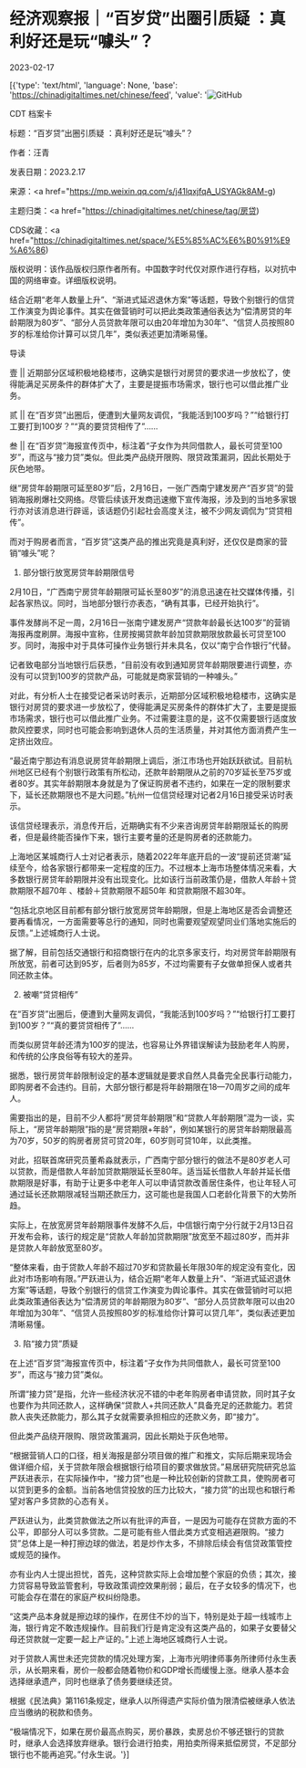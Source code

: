 # 经济观察报｜“百岁贷”出圈引质疑 ：真利好还是玩“噱头”？

2023-02-17

[{'type': 'text/html', 'language': None, 'base': 'https://chinadigitaltimes.net/chinese/feed', 'value': '![GitHub](https://chinadigitaltimes.net/chinese/files/2023/02/image-1676673199388.png)



CDT 档案卡

标题：“百岁贷”出圈引质疑 ：真利好还是玩“噱头”？

作者：汪青

发表日期：2023.2.17

来源：<a href="https://mp.weixin.qq.com/s/j41lqxjfqA_USYAGk8AM-g)

主题归类：<a href="https://chinadigitaltimes.net/chinese/tag/房贷)

CDS收藏：<a href="https://chinadigitaltimes.net/space/%E5%85%AC%E6%B0%91%E9%A6%86)

版权说明：该作品版权归原作者所有。中国数字时代仅对原作进行存档，以对抗中国的网络审查。详细版权说明。







结合近期“老年人数量上升”、“渐进式延迟退休方案”等话题，导致个别银行的信贷工作演变为舆论事件。其实在做营销时可以把此类政策通俗表达为“偿清房贷的年龄期限为80岁”、“部分人员贷款年限可以由20年增加为30年”、“信贷人员按照80岁的标准给你计算可以贷几年”，类似表述更加清晰易懂。



导读

壹  ||  近期部分区域积极地稳楼市，这确实是银行对房贷的要求进一步放松了，使得能满足买房条件的群体扩大了，主要是提振市场需求，银行也可以借此推广业务。

贰  ||  在“百岁贷”出圈后，便遭到大量网友调侃，“我能活到100岁吗？”“给银行打工要打到100岁？”“真的要贷贷相传了”……

叁  ||  在“百岁贷”海报宣传页中，标注着“子女作为共同借款人，最长可贷至100岁”，而这与“接力贷”类似。但此类产品绕开限购、限贷政策漏洞，因此长期处于灰色地带。



继“房贷年龄期限可延至80岁”后，2月16日，一张广西南宁建发房产“百岁贷”的营销海报刷爆社交网络。尽管后续该开发商迅速撤下宣传海报，涉及到的当地多家银行亦对该消息进行辟谣，该话题仍引起社会高度关注，被不少网友调侃为“贷贷相传”。

而对于购房者而言，“百岁贷”这类产品的推出究竟是真利好，还仅仅是商家的营销“噱头”呢？

01. 部分银行放宽房贷年龄期限信号

2月10日，“广西南宁房贷年龄期限可延长至80岁”的消息迅速在社交媒体传播，引起各家热议。同时，当地部分银行亦表态，“确有其事，已经开始执行”。

事件发酵尚不足一周，2月16日一张南宁建发房产“贷款年龄最长达100岁”的营销海报再度刷屏。海报中宣称，住房按揭贷款年龄加贷款期限放款最长可贷至100岁。同时，海报中对于具体可操作业务银行并未具名，仅以“南宁合作银行”代替。

记者致电部分当地银行后获悉，“目前没有收到通知房贷年龄期限要进行调整，亦没有可以贷到100岁的贷款产品，可能就是商家营销的一种噱头。”

对此，有分析人士在接受记者采访时表示，近期部分区域积极地稳楼市，这确实是银行对房贷的要求进一步放松了，使得能满足买房条件的群体扩大了，主要是提振市场需求，银行也可以借此推广业务。不过需要注意的是，这不仅需要银行适度放款风控要求，同时也可能会影响到退休人员的生活质量，并对其他方面消费产生一定挤出效应。

“最近南宁那边有消息说房贷年龄期限上调后，浙江市场也开始跃跃欲试。目前杭州地区已经有个别银行政策有所松动，还款年龄期限从之前的70岁延长至75岁或者80岁。其实年龄期限本身就是为了保证购房者不违约，如果在一定的限制要求下，延长还款期限也不是大问题。”杭州一位信贷经理对记者2月16日接受采访时表示。

该信贷经理表示，消息传开后，近期确实有不少来咨询房贷年龄期限延长的购房者，但是最终能否操作下来，银行主要考量的还是购房者的还款能力。

上海地区某城商行人士对记者表示，随着2022年年底开启的一波“提前还贷潮”延续至今，给各家银行都带来一定程度的压力。不过根本上海市场整体情况来看，大多数银行房贷年龄期限并没有出现变化。比如该行当前政策仍是，借款人年龄＋贷款期限不超70年 、楼龄＋贷款期限不超50年 和贷款期限不超30年。

“包括北京地区目前都有部分银行放宽房贷年龄期限，但是上海地区是否会调整还要再看情况，一方面需要等总行的通知，同时也需要观望观望同业们落地实施后的反馈。”上述城商行人士说。

据了解，目前包括交通银行和招商银行在内的北京多家支行，均对房贷年龄期限有所放宽，前者可达到95岁，后者则为85岁，不过均需要有子女做单担保人或者共同还款主体。

02. 被嘲“贷贷相传”

在“百岁贷”出圈后，便遭到大量网友调侃，“我能活到100岁吗？”“给银行打工要打到100岁？”“真的要贷贷相传了”……

而类似房贷年龄还清为100岁的提法，也容易让外界错误解读为鼓励老年人购房，和传统的公序良俗等有较大的差异。

据悉，银行房贷年龄限制设定的基本逻辑就是要求自然人具备完全民事行动能力，即购房者不会违约。目前，大部分银行都是将年龄期限在18—70周岁之间的成年人。

需要指出的是，目前不少人都将“房贷年龄期限”和“贷款人年龄期限”混为一谈，实际上，“房贷年龄期限”指的是“房贷期限+年龄”，例如某银行的房贷年龄期限最高为70岁，50岁的购房者房贷可贷20年，60岁则可贷10年，以此类推。

对此，招联首席研究员董希淼就表示，广西南宁部分银行的做法不是80岁老人可以贷款，而是借款人年龄加贷款期限延长至80年。适当延长借款人年龄并延长借款期限是好事，有助于让更多中老年人可以申请贷款改善居住条件，也让年轻人可通过延长还款期限减轻当期还款压力，这可能也是我国人口老龄化背景下的大势所趋。

实际上，在放宽房贷年龄期限事件发酵不久后，中信银行南宁分行就于2月13日召开发布会称，该行的规定是“贷款人年龄加贷款期限”放宽至不超过80岁，而并非是贷款人年龄放宽至80岁。

“整体来看，由于贷款人年龄不超过70岁和贷款最长年限30年的规定没有变化，因此对市场影响有限。”严跃进认为，结合近期“老年人数量上升”、“渐进式延迟退休方案”等话题，导致个别银行的信贷工作演变为舆论事件。其实在做营销时可以把此类政策通俗表达为“偿清房贷的年龄期限为80岁”、“部分人员贷款年限可以由20年增加为30年”、“信贷人员按照80岁的标准给你计算可以贷几年”，类似表述更加清晰易懂。

03. 陷“接力贷”质疑

在上述“百岁贷”海报宣传页中，标注着“子女作为共同借款人，最长可贷至100岁”，而这与“接力贷”类似。

所谓“接力贷”是指，允许一些经济状况不错的中老年购房者申请贷款，同时其子女也要作为共同还款人，这样确保“贷款人+共同还款人”具备充足的还款能力。若贷款人丧失还款能力，那么其子女就需要承担相应的还款义务，即“接力”。

但此类产品绕开限购、限贷政策漏洞，因此长期处于灰色地带。

“根据营销人口的口径，相关海报是部分项目做的推广和推文，实际后期来现场会做详细介绍，关于贷款年限会根据银行给项目的要求做放贷。”易居研究院研究总监严跃进表示，在实际操作中，“接力贷”也是一种比较创新的贷款工具，使购房者可以贷到更多的金额。当前各地信贷投放的压力比较大，“接力贷”的出现也和银行希望对客户多贷款的心态有关。

严跃进认为，此类贷款做法之所以有批评的声音，一是因为可能存在贷款方面的不公平，即部分人可以多贷款。二是可能有些人借此类方式变相逃避限购。“接力贷”总体上是一种打擦边球的做法，若是炒作太多，不排除后续会有信贷政策管控或规范的操作。

亦有业内人士提出担忧，首先，这种贷款实际上会增加整个家庭的负债；其次，接力贷容易导致监管套利，导致政策调控效果削弱；最后，在子女较多的情况下，也可能会存在潜在的家庭产权纠纷隐患。

“这类产品本身就是擦边球的操作，在房住不炒的当下，特别是处于超一线城市上海，银行肯定不敢违规操作。目前我们行是肯定没有这类产品的，如果子女要替父母还贷款就一定要一起上产证的。”上述上海地区城商行人士说。

对于贷款人离世未还完贷款的情况处理方案，上海市光明律师事务所律师付永生表示，从长期来看，房价一般都会随着物价和GDP增长而缓慢上涨。继承人基本会选择继承遗产，同时也继承了债务要继续还贷。

根据《民法典》第1161条规定，继承人以所得遗产实际价值为限清偿被继承人依法应当缴纳的税款和债务。

“极端情况下，如果在房价最高点购买，房价暴跌，卖房总价不够还银行的贷款时，继承人会选择放弃继承。银行会进行拍卖，用拍卖所得来抵偿房贷，不足部分银行也不能再追究。”付永生说。'}]